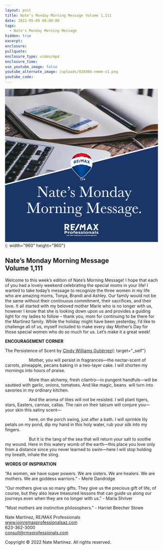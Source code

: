 ```yaml
---
layout: post
title: Nate's Monday Morning Message Volume 1,111
date: 2022-05-09 00:00:00
tags:
  - Nate's Monday Morning Message
hidden: true
excerpt:
enclosure:
pullquote:
enclosure_type: video/mp4
enclosure_time:
use_youtube_image: false
youtube_alternate_image: /uploads/020406-nmmm-v1.png
youtube_code:
---
```

![](/uploads/020406-nmmm-v1-1.png){: width="960" height="960"}

## **Nate’s Monday Morning Message<br>Volume 1,111**

Welcome to this week’s edition of Nate’s Morning Message\! I hope that each of you had a lovely weekend celebrating the special moms in your life\! I wanted to take today’s message to recognize the three women in my life who are amazing moms, Tonya, Brandi and Ashley. Our family would not be the same without their continuous commitment, their sacrifices, and their love. It all started with my beloved mother Marie who is no longer with us, however I know that she is looking down upon us and provides a guiding light for my ladies to follow – thank you, mom for continuing to be there for the Martinez family. While the holiday might have been yesterday, I’d like to challenge all of us, myself included to make every day Mother’s Day for those special women who do so much for us. Let’s make it a great week\!

**ENCOURAGEMENT CORNER**

The Persistence of Scent by [Cindy Williams Gutiérrez](https://poets.org/poet/cindy-williams-gutierrez){: target="_self"}

&nbsp; &nbsp; &nbsp; &nbsp; &nbsp; &nbsp; &nbsp; &nbsp; &nbsp; &nbsp; Mother, you will persist in fragrances—the nectar-scent of carrots, pineapple, pecans baking in a two-layer cake. I will shorten my mornings into hours of praise.

&nbsp; &nbsp; &nbsp; &nbsp; &nbsp; &nbsp; &nbsp; &nbsp; &nbsp; &nbsp; More than alchemy, fresh cilantro—in pungent handfuls—will be sautéed with garlic, onions, tomatoes. And like magic, beans&nbsp; will turn into savories in my ordinary kitchen.

&nbsp; &nbsp; &nbsp; &nbsp; &nbsp; &nbsp; &nbsp; &nbsp; &nbsp; &nbsp; And the aroma of lilies will not be resisted. I will plant tigers, stars, Easters, cannas, callas. The rain on their talcum will conjure you—your skin this satiny scent—

&nbsp; &nbsp; &nbsp; &nbsp; &nbsp; &nbsp; &nbsp; &nbsp; &nbsp; &nbsp; here, on the porch swing, just after a bath. I will sprinkle lily petals on my pond, dip my hand in this holy water, rub your silk into my fingers.

&nbsp; &nbsp; &nbsp; &nbsp; &nbsp; &nbsp; &nbsp; &nbsp; &nbsp; &nbsp; But it is the tang of the sea that will return your salt to soothe my wound. Here in this watery womb of the earth—this place you love only from a distance since you never learned to swim—here I will stop holding my breath, inhale the sting.

**WORDS OF INSPIRATION**

“As women, we have super powers. We are sisters. We are healers. We are mothers. We are goddess warriors.” - Merle Dandridge

“Our mothers give us so many gifts. They give us the precious gift of life, of course, but they also leave treasured lessons that can guide us along our journeys even when they are no longer with us.” - Maria Shriver

“Most mothers are instinctive philosophers.” - Harriet Beecher Stowe

Nate Martinez, RE/MAX Professionals<br>www.joinremaxprofessionalsaz.com<br>623-362-3000<br>consult@rmxprofessionals.com

Copyright &copy; 2022 Nate Martinez. All rights reserved.
